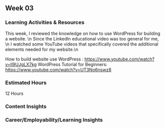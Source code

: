 ## Week 03
### Learning Activities & Resources
This week, I reviewed the knowledge on how to use WordPress for building a website. \n
Since the LinkedIn educational video was too general for me, \n
I watched some YouTube videos that specifically covered the additional elements needed for my website.\n

How to build website use WordPress : https://www.youtube.com/watch?v=ll9UJgLX7kg
WordPress Tutorial for Beginners: https://www.youtube.com/watch?v=UT3No6nswz8

### Estimated Hours
12 Hours

### Content Insights







### Career/Employability/Learning Insights



